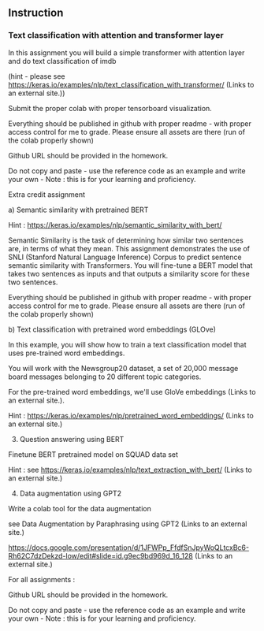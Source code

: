 ## Instruction

### Text classification with attention and transformer layer

In this assignment you will build a simple transformer with attention layer and do text classification of imdb

(hint - please see https://keras.io/examples/nlp/text_classification_with_transformer/ (Links to an external site.))

 

Submit the proper colab with proper tensorboard visualization.

 

Everything should be published in github with proper readme - with proper access control for me to grade. Please ensure all assets are there (run of the colab properly shown)

 

Github URL should be provided in the homework. 

 

Do not copy and paste - use the reference code as an example and write your own - Note : this is for your learning and proficiency. 

Extra credit assignment 

 

a) Semantic similarity with pretrained BERT

Hint : https://keras.io/examples/nlp/semantic_similarity_with_bert/

Semantic Similarity is the task of determining how similar two sentences are, in terms of what they mean. This assignment demonstrates the use of SNLI (Stanford Natural Language Inference) Corpus to predict sentence semantic similarity with Transformers. You will fine-tune a BERT model that takes two sentences as inputs and that outputs a similarity score for these two sentences.

 

Everything should be published in github with proper readme - with proper access control for me to grade. Please ensure all assets are there (run of the colab properly shown)

 

b) Text classification with pretrained word embeddings (GLOve)

 

In this example, you will show how to train a text classification model that uses pre-trained word embeddings.

You will work with the Newsgroup20 dataset, a set of 20,000 message board messages belonging to 20 different topic categories.

For the pre-trained word embeddings, we'll use GloVe embeddings (Links to an external site.).

Hint : https://keras.io/examples/nlp/pretrained_word_embeddings/ (Links to an external site.)

 

3) Question answering using BERT

Finetune BERT pretrained model on SQUAD data set

Hint : see https://keras.io/examples/nlp/text_extraction_with_bert/ (Links to an external site.)

 

4) Data augmentation using GPT2 

 

Write a colab tool for the data augmentation

 

see Data Augmentation by Paraphrasing using GPT2 (Links to an external site.)

https://docs.google.com/presentation/d/1JFWPp_FfdfSnJpyWoQLtcxBc6-Rh62C7dzDekzd-low/edit#slide=id.g9ec9bd969d_16_128 (Links to an external site.)

 

 

For all assignments :

 

Github URL should be provided in the homework. 

 

Do not copy and paste - use the reference code as an example and write your own - Note : this is for your learning and proficiency. 